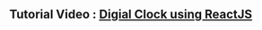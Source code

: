 ## Tutorial Video : <a href='https://youtu.be/q_6v4klaWu0?si=fNrSzi3ZSUlC1gsY'>Digial Clock using ReactJS</a>

